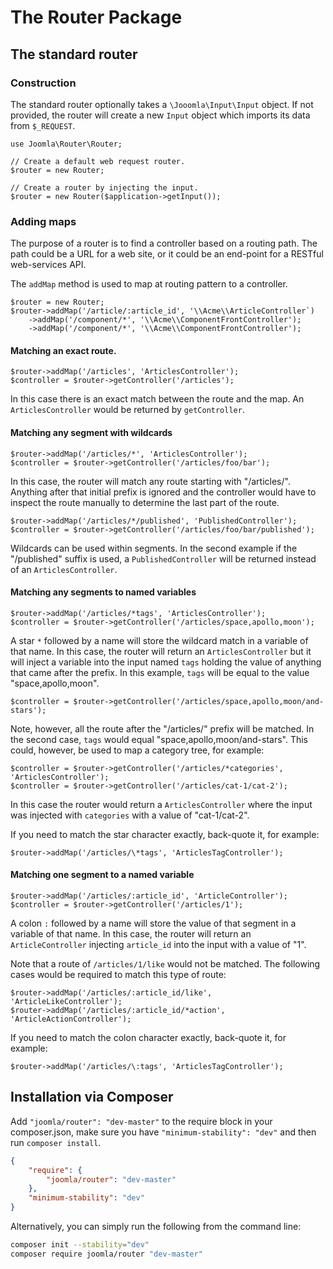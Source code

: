 # The Router Package

## The standard router

### Construction

The standard router optionally takes a `\Jooomla\Input\Input` object. If not provided, the router will create a new `Input` object which imports its data from `$_REQUEST`.

```
use Joomla\Router\Router;

// Create a default web request router.
$router = new Router;

// Create a router by injecting the input.
$router = new Router($application->getInput());
```

### Adding maps

The purpose of a router is to find a controller based on a routing path. The path could be a URL for a web site, or it could be an end-point for a RESTful web-services API.

The `addMap` method is used to map at routing pattern to a controller.

```
$router = new Router;
$router->addMap('/article/:article_id', '\\Acme\\ArticleController`)
	->addMap('/component/*', '\\Acme\\ComponentFrontController');
	->addMap('/component/*', '\\Acme\\ComponentFrontController');
```

#### Matching an exact route.

```
$router->addMap('/articles', 'ArticlesController');
$controller = $router->getController('/articles');
```

In this case there is an exact match between the route and the map. An `ArticlesController` would be returned by `getController`.

#### Matching any segment with wildcards

```
$router->addMap('/articles/*', 'ArticlesController');
$controller = $router->getController('/articles/foo/bar');
```

In this case, the router will match any route starting with "/articles/". Anything after that initial prefix is ignored and the controller would have to inspect the route manually to determine the last part of the route.

```
$router->addMap('/articles/*/published', 'PublishedController');
$controller = $router->getController('/articles/foo/bar/published');
```

Wildcards can be used within segments. In the second example if the "/published" suffix is used, a `PublishedController` will be returned instead of an `ArticlesController`. 

#### Matching any segments to named variables

```
$router->addMap('/articles/*tags', 'ArticlesController');
$controller = $router->getController('/articles/space,apollo,moon');
```
A star `*` followed by a name will store the wildcard match in a variable of that name. In this case, the router will return an `ArticlesController` but it will inject a variable into the input named `tags` holding the value of anything that came after the prefix. In this example, `tags` will be equal to the value "space,apollo,moon".

```
$controller = $router->getController('/articles/space,apollo,moon/and-stars');
```

Note, however, all the route after the "/articles/" prefix will be matched. In the second case, `tags` would equal "space,apollo,moon/and-stars". This could, however, be used to map a category tree, for example:

```
$controller = $router->getController('/articles/*categories', 'ArticlesController');
$controller = $router->getController('/articles/cat-1/cat-2');
```

In this case the router would return a `ArticlesController` where the input was injected with `categories` with a value of "cat-1/cat-2".

If you need to match the star character exactly, back-quote it, for example:

```
$router->addMap('/articles/\*tags', 'ArticlesTagController');
```

#### Matching one segment to a named variable

```
$router->addMap('/articles/:article_id', 'ArticleController');
$controller = $router->getController('/articles/1');
```
A colon `:` followed by a name will store the value of that segment in a variable of that name. In this case, the router will return an `ArticleController` injecting `article_id` into the input with a value of "1".

Note that a route of `/articles/1/like` would not be matched. The following cases would be required to match this type of route:

```
$router->addMap('/articles/:article_id/like', 'ArticleLikeController');
$router->addMap('/articles/:article_id/*action', 'ArticleActionController');
```

If you need to match the colon character exactly, back-quote it, for example:

```
$router->addMap('/articles/\:tags', 'ArticlesTagController');
```

## Installation via Composer

Add `"joomla/router": "dev-master"` to the require block in your composer.json, make sure you have `"minimum-stability": "dev"` and then run `composer install`.

```json
{
	"require": {
		"joomla/router": "dev-master"
	},
	"minimum-stability": "dev"
}
```

Alternatively, you can simply run the following from the command line:

```sh
composer init --stability="dev"
composer require joomla/router "dev-master"
```
